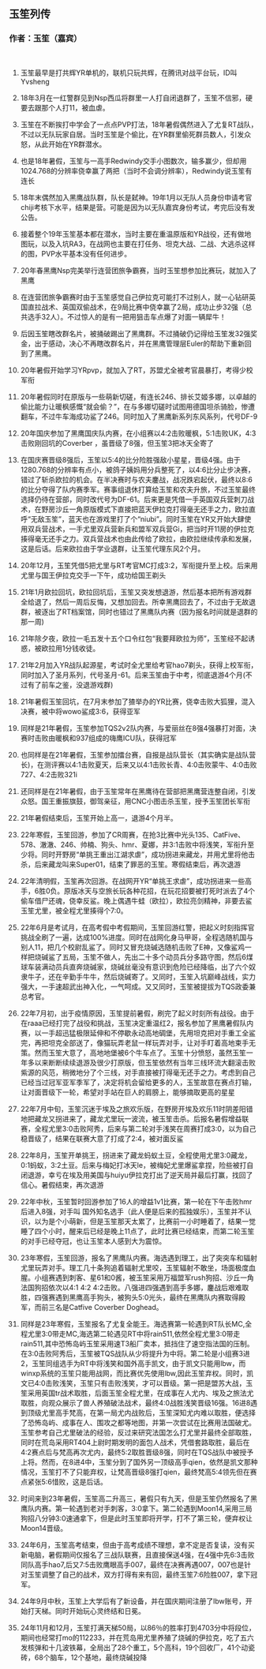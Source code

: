 ## 玉笙列传 
### 作者：玉笙（嘉宾）
<br>

1. 玉笙最早是打共辉YR单机的，联机只玩共辉，在腾讯对战平台玩，ID叫Yvsheng

2. 18年3月在一红警群见到Nsp西瓜将群里一人打自闭退群了，玉笙不信邪，硬要去跟那个人打11，被血虐。

3. 玉笙在不断挨打中学会了一点点PVP打法，18年暑假偶然进入了尤复RT战队，不过以无队玩家自居。当时玉笙是个偷比，在YR群里偷死群员数人，引发众怒，从此开始在YR群潜水。

4. 也是18年暑假，玉笙与一高手Redwindy交手小图数次，输多赢少，但却用1024.768的分辨率侥幸赢了两把（当时不会调分辨率），Redwindy说玉笙有连长

5. 18年末偶然加入黑鹰战队群，队长是弑神。19年1月以无队人员身份申请考官chiji考核下水平，结果是营。可能是因为以无队嘉宾身份考试，考完后没有发公告。

6. 接着整个19年玉笙基本都在潜水，当时主要在重温原版和YR战役，还有做地图玩，以及入坑RA3，在战网也主要在打任务、坦克大战、二战、大逃杀这样的图，PVP水平基本没有任何进步。

7. 20年春黑鹰Nsp完美举行连营团旅争霸赛，当时玉笙想参加比赛玩，就加入了黑鹰

8. 在连营团旅争霸赛时由于玉笙感觉自己伊拉克可能打不过别人，就一心钻研英国直拉战术、英国双偷战术，在9局比赛中侥幸赢了2局，成功止步32强（总共选手32人）。不过惊人的是有一把用狙击车点爆了对面一辆犀牛！

9. 后因玉笙瞎改群名片，被捅破踢出了黑鹰群。不过捅破仍记得给玉笙发32强奖金，出于感动，决心不再瞎改群名片，并在黑鹰管理层Euler的帮助下重新回到了黑鹰。

10. 20年暑假开始学习YRpvp，就加入了RT，苏盟尤全被考官晨暴打，考得少校军衔

11. 20年暑假同时在原版与一些萌新切磋，有连长246、排长艾姬多娜，以卓越的偷比能力让暖枫感慨“就会偷？”，在与多娜切磋时试图用德国坦杀骑脸，惨遭翻车，不过牛车海成功鲨了246。同时加入了黑鹰新系列东风系列，代号DF-9

12. 20年国庆参加了黑鹰国庆队内赛，在小组赛以4:2击败暖枫，5:1击败UK，4:3击败刚回坑的Coverber ，虽晋级了8强，但玉笙3把冰天全寄了

13. 在国庆赛晋级8强后，玉笙以5:4的比分险胜强敌小星星，晋级4强。由于1280.768的分辨率有点小，被鸽子姨妈用分兵整死了，以4:6比分止步决赛，错过了斩杀欧拉的机会。在半决赛时与农夫鏖战，战况跌宕起伏，最终以8:6的比分夺得了队内赛季军。赛事组退休打算给玉笙和农夫升旅，不过玉笙最终选择仍待在营部，同时改代号为DF-61。后来更是凭借一手英国双兵营刺刀战术，在野房沙丘一角原版模式下直接把蓝天伊拉克打得毫无还手之力，欧拉直呼“无敌玉笙”，蓝天也在游戏里打了个“niubi”。同时玉笙在YR又开始大肆使用双兵营战术，一手尤里双兵营新兵和盟军双兵营Gi，把当时开11房的伊拉克揍得毫无还手之力。双兵营战术也由此传给了欧拉，由欧拉继续传承和发展，这是后话。后来欧拉由于学业退群，让玉笙代理东风2个月。

14. 20年12月，玉笙凭借5把尤里与RT考官MC打成3:2，军衔提升至上校。后来用尤里与国王伊拉克交手一下午，成功给国王剃头

15. 21年1月欧拉回坑，欧拉回坑后，玉笙又突发想退游，然后基本把所有游戏群全给退了，然后一周后反悔，又想加回去。所幸黑鹰回去了，不过由于无故退群，被逐出了RT档案馆，同时也错过了黑鹰队内赛（因为报名时间就是退群的那一周)

16. 21年除夕夜，欧拉一毛五发十五个口令红包“我要拜欧拉为师”，玉笙经不起诱惑，被欧拉用1分钱收徒。

17. 21年2月加入YR战队起源星，考试时全尤里给考官hao7剃头，获得上校军衔，同时加入了圣月系列，代号圣月-61。后来玉笙由于中考，彻底退游4个月(不过有了前车之鉴，没退游戏群)

18. 21年暑假玉笙回坑，在7月末参加了猹举办的YR比赛，侥幸击败大狐狸，混入决赛，被中将wowo鲨成3:6，获得亚军

19. 同样是21年暑假，玉笙参加TQS2v2队内赛，与爱丽丝在8强4强暴打对面，决赛时击败由暖枫和937组成的嗨鹰ICU队，获得冠军

20. 也同样是在21年暑假，玉笙参加擂台赛，自报是战队营长（其实确实是战队营长)，在测评赛以4:1击败夏天，后来又以4:1击败长青、4:0击败蒙牛、4:0击败727、4:2击败321i 

21. 还同样是在21年暑假，由于玉笙常年在黑鹰待在营部把黑鹰营连整自闭，引发众怒。国王重振旗鼓，御驾亲征，用CNC小图击杀玉笙，授予玉笙团长军衔

22. 21年暑假结束后，玉笙开始上高一，退游4个月半。

23. 22年寒假，玉笙回游，参加了CR周赛，在抢3比赛中光头135、CatFive、578、澈澈、246、帅楠、狗头、hmr、夏娜，并3:1击败中将浅笑，军衔升至少将。同时开野房“单挑王重出江湖求虐”，成功拐进来藏龙，并用尤里将他击杀，后来藏龙叫来Super01，结束了罪恶的玉笙。寒假结束后，再次退游

24. 22年清明假，玉笙再次回游。在战网开YR“单挑王求虐”，成功拐进来一些高手，6胜0负。原版冰天与空旅长玩各种花招，在玩花招要被打死时派去了4个偷车借尸还魂，侥幸反鲨。晚上偶遇牛蛙（欧拉），欧拉亮剑精神，非要去鲨玉笙尤里，被全程尤里揍得个7:0。

25. 22年6月是考试月，在高考假中考假期间，玉笙回游红警，把起义时刻指挥官挑战全刷了一遍，达成100%进度。同时在战网化身马甲哥，全程选随机国与别人11，把几个校尉乱鲨了。同时又冒充烧碱选随机击败了E神，又像鲨鸡一样把烧碱鲨了五局，玉笙不做人，先出二十多个动员兵分多路守图，然后6煤球车装满动员兵直奔烧碱家，烧碱丝毫没有意识到危险已经降临，出了六个奴隶牛子，还在辛勤手牛牛，然后烧碱寄了。又同时，玉笙入坑巅峰战线，实力强大，一手速超武出神入化，一气呵成。又又同时，玉笙被提拔为TQS政委兼总考官。

26. 22年7月初，出于疫情原因，玉笙提前暑假，刷完了起义时刻所有战役。由于在raaa已经打完了战役和挑战，玉笙决定重温红2，报名参加了黑鹰暑假队内赛，以一手超迅猛极限延伸和不停歇永动高地碉堡，先用坦克把对手重工全鲨完，再把坦克全部送了，像猫玩弄老鼠一样玩弄对手，让对手盯着高地束手无策。然而玉笙大意了，高地地堡被6个牛车点了。玉笙十分愤怒，虽然玉笙一年多以来断断续续退游及很少打原版，但玉笙依然有当年三线环流大翻滚击败紫源的风范，稍微地分了个三线，对手直接被打得毫无还手之力。考虑到自己已经当过冠军亚军季军了，决定将机会留给更多的人，玉笙故意在赛点打输，让对面晋级下一轮，希望对手站在巨人的肩膀上，能够摘取更高的星星

27. 22年7月中旬，玉笙沉迷于埃及之旅欢乐版，在野房开埃及欢乐11时阴差阳错地把藏龙又拐进来了，藏龙尤里玩一波流，被玉笙击杀。后报名暑假增益联赛，全程尤里3:0击败阿秀，后来与第二轮对手浅笑在周赛打成3:0，以为自己稳晋级了，结果在联赛大意了打成了2:4，被对面反鲨

28. 22年8月，玉笙开单挑王，拐进来了藏龙蚂蚁土豆，全程使用尤里3:0藏龙，0:1蚂蚁，3:2土豆。后来与梅妃打冰天le，被梅妃尤里爆鲨拿捏，险些被打自闭退游，幸亏在埃及用美国与huiyu伊拉克打出了逆天局并最后打赢，找回了信心。暑假结束，再次退游

29. 22年中秋，玉笙暂时回游参加了16人的增益1v1比赛，第一轮在下午击败hmr后进入8强，对手叫 国外知名选手（此人便是后来的孤独娱乐），玉笙并不认识，以为是个小萌新，但是玉笙那天太累了，比赛前一小时睡着了，结果一觉睡了四个小时，醒来后已经是晚上11点了，此时比赛已经结束，而第二轮玉笙的对手已经夺冠，也让玉笙本人感到大为震惊。

30. 23年寒假，玉笙回游，报名了黑鹰队内赛。海选遇到理工，出了突突车和辐射尤里玩弄对手。理工几十条狗追着辐射尤里咬，玉笙辐射不敢坐，场面极度血腥。小组赛遇到刺客、星61和0酱，被玉笙采用万福盟军rush狗招、沙丘一角法国狗招依次以4:1 4:2 4:2击败。八强进四强遇到高手多娜，鏖战后艰难取胜，四强赛遇到黑鹰高手狗头，被狗头5:0光头，最终在黑鹰队内赛取得殿军，而前三名是Catfive Coverber Doghead。

31. 同样是23年寒假，玉笙报名了尤复全能王。海选赛第一轮遇到RT队长MC,全程尤里3:0带走MC,海选第二轮遇见RT中将rain511,依然全程尤里3:0带走rain511,其中恐怖岛屿玉笙采用速T3船厂卖本，抵挡住了速空指法国的压制。在3:0击败阿秀后，玉笙被TQS战队从少将提升为中将。第二轮是小组赛3进2，玉笙同组选手为RT中将浅笑和国外高手凯文，由于凯文只能用lbw，而winxp系统的玉笙只能用战网，而比赛优先使用lbw,因此玉笙弃权。同时，凯文已4:0击败浅笑，玉笙只有击败浅笑，才可以晋级。第一把是盟苏大战，玉笙采用英国tr战术取胜，后面玉笙全程尤里，在成事在人尤内、埃及之旅法尤取胜，向观众展示了兽人养殖破法战术，最终4:0战胜浅笑晋级16强。16进8遇到顶级尤里高手梵高，在第一局尤内战败后，玉笙深知尤内难以取胜，便选择了恐怖岛屿、成事在人、围攻之都等地图，并第一次尝试在比赛用法国破尤。玉笙参考自己尤里破法的经验，反过来研究法国怎么打尤里并最终全部取胜，同时在荒岛采用RT404上尉时期发明的面包人战术，凭借套路取胜，最后在4:2赛点后与梵高再次尤内，最终5:2取胜晋级8强，同时在TQS战队中被授予上将。然而，在8进4中，玉笙分到了国外另一顶级高手qien，依然是凯文那种情况，玉笙打不了只能弃权，让梵高晋级8强打qien，最终梵高5:4领先但在赛点紧张5:6惜败，这是后话。

32. 时间来到23年暑假，玉笙高二升高三，暑假只有九天，但是玉笙仍然报名了黑鹰队内赛。第一轮遇到老对手刺客，3:0拿下。第二轮遇到Moon14,采用三局狗招八分钟3:0速通拿下，但是此时玉笙即将开学，打不了第三轮，便弃权让Moon14晋级。

33. 24年6月，玉笙高考结束，但由于高考成绩不理想，拿不定是否复读，没有买新电脑，暑假期间仅报名了三战队联赛，且直接保送4强，在4强中先6:3击败同队高手hao7,后又7:5击败鹰眼高手007，最终在决赛再遇007，007也是针对玉笙调整了自己的战术，双方打得有来有回，最终玉笙7:6险胜007，拿下冠军。

34. 24年9月中秋，玉笙上大学后有了新设备，并在国庆期间注册了lbw账号，开始打天梯。同时开始玩心灵终结和日冕。

35. 24年11月和12月，玉笙打满天梯50局，以86％的胜率打到4703分中将段位，期间也经常打mo的112233，并在荒岛用尤里养殖了烧碱的伊拉克，吃了五六发核弹和十几波铁幕，全局出了28个重工，5个高科，19个回收厂，41个动瓷砖，68个脑车，12个基地，最终烧碱投降